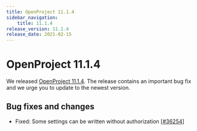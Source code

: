 ```yaml
---
title: OpenProject 11.1.4
sidebar_navigation:
    title: 11.1.4
release_version: 11.1.4
release_date: 2021-02-15
---
```


# OpenProject 11.1.4

We released [OpenProject 11.1.4](https://community.openproject.org/versions/1470).
The release contains an important bug fix and we urge you to update to the newest version.

<!--more-->
## Bug fixes and changes

- Fixed: Some settings can be written without authorization \[[#36254](https://community.openproject.org/wp/36254)\]


